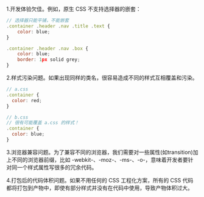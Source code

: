 1.开发体验欠佳。例如，原生 CSS 不支持选择器的嵌套：
```js
// 选择器只能平铺，不能嵌套
.container .header .nav .title .text {
    color: blue;
}

.container .header .nav .box {
    color: blue;
    border: 1px solid grey;
}
```
2.样式污染问题。如果出现同样的类名，很容易造成不同的样式互相覆盖和污染。
```js
// a.css
.container {
  color: red;
}

// b.css
// 很有可能覆盖 a.css 的样式！
.container {
  color: blue;
}
```
3.浏览器兼容问题。为了兼容不同的浏览器，我们需要对一些属性(如transition)加上不同的浏览器前缀，比如 -webkit-、-moz-、-ms-、-o-，意味着开发者要针对同一个样式属性写很多的冗余代码。

4.打包后的代码体积问题。如果不用任何的 CSS 工程化方案，所有的 CSS 代码都将打包到产物中，即使有部分样式并没有在代码中使用，导致产物体积过大。